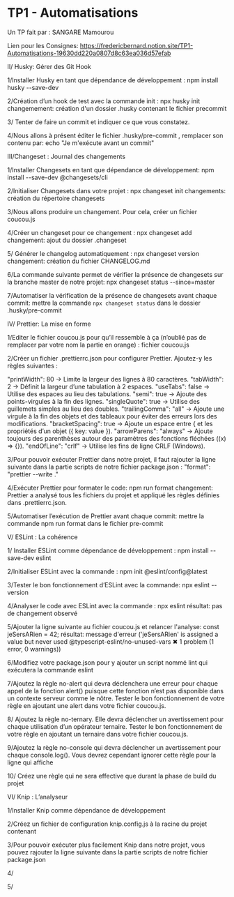 # TP1 - Automatisations

Un TP fait par : SANGARE Mamourou

Lien pour les Consignes: 
https://fredericbernard.notion.site/TP1-Automatisations-19630dd220a0807d8c63ea036d57efab        

II/ Husky: Gérer des Git Hook

1/Installer Husky en tant que dépendance de développement :
npm install husky --save-dev

2/Création d’un hook de test avec la commande init :
npx husky init
changemement: création d'un dossier .husky contenant le fichier precommit

3/ Tenter de faire un commit et indiquer ce que vous constatez.

4/Nous allons à présent éditer le fichier .husky/pre-commit , remplacer son contenu par:
echo "Je m'exécute avant un commit"

III/Changeset : Journal des changements

1/Installer Changesets en tant que dépendance de développement: npm install --save-dev @changesets/cli

2/Initialiser Changesets dans votre projet : npx changeset init
changements: création du répertoire changesets

3/Nous allons produire un changement. Pour cela, créer un fichier coucou.js

4/Créer un changeset pour ce changement : npx changeset add
changement: ajout du dossier .changeset

5/ Générer le changelog automatiquement : npx changeset version  
changement: création du fichier CHANGELOG.md

6/La commande suivante permet de vérifier la présence de changesets sur la branche master de notre projet: npx changeset status --since=master

7/Automatiser la vérification de la présence de changesets avant chaque commit: mettre la commande `npx changeset status` dans le dossier .husky/pre-commit

IV/ Prettier: La mise en forme

1/Editer le fichier coucou.js pour qu’il ressemble à ça (n’oublié pas de remplacer par votre nom la partie en orange) : fichier coucou.js

2/Créer un fichier .prettierrc.json pour configurer Prettier. Ajoutez-y les règles suivantes :

"printWidth": 80 → Limite la largeur des lignes à 80 caractères.
"tabWidth": 2 → Définit la largeur d’une tabulation à 2 espaces.
"useTabs": false → Utilise des espaces au lieu des tabulations.
"semi": true → Ajoute des points-virgules à la fin des lignes.
"singleQuote": true → Utilise des guillemets simples au lieu des doubles.
"trailingComma": "all" → Ajoute une virgule à la fin des objets et des tableaux pour éviter des erreurs lors des modifications.
"bracketSpacing": true → Ajoute un espace entre { et les propriétés d’un objet ({ key: value }).
"arrowParens": "always" → Ajoute toujours des parenthèses autour des paramètres des fonctions fléchées ((x) => {}).
"endOfLine": "crlf" → Utilise les fins de ligne CRLF (Windows).

3/Pour pouvoir exécuter Prettier dans notre projet, il faut rajouter la ligne suivante dans la partie scripts de notre fichier package.json : "format": "prettier --write ."

4/Exécuter Prettier pour formater le code: npm run format
changement: Prettier a analysé tous les fichiers du projet et appliqué les règles définies dans .prettierrc.json. 


5/Automatiser l’exécution de Prettier avant chaque commit:
mettre la commande npm run format dans le fichier pre-commit  


V/ ESLint : La cohérence

1/ Installer ESLint comme dépendance de développement :
npm install --save-dev eslint

2/Initialiser ESLint avec la commande :
npm init @eslint/config@latest

3/Tester le bon fonctionnement d’ESLint avec la commande: npx eslint --version 

4/Analyser le code avec ESLint avec la commande :    npx eslint 
résultat: pas de changement observé

5/Ajouter la ligne suivante au fichier coucou.js et relancer l'analyse: const jeSersARien = 42;
résultat: message d'erreur ('jeSersARien' is assigned a value but never used  @typescript-eslint/no-unused-vars
✖ 1 problem (1 error, 0 warnings))


6/Modifiez votre package.json pour y ajouter un script nommé lint qui exécutera la commande eslint


7/Ajoutez la règle no-alert qui devra déclenchera une erreur pour chaque appel de la fonction alert() puisque cette fonction n’est pas disponible dans un contexte serveur comme le nôtre. Tester le bon fonctionnement de votre règle en ajoutant une alert dans votre fichier coucou.js.


8/ Ajoutez la règle no-ternary. Elle devra déclencher un avertissement pour chaque utilisation d’un opérateur ternaire. Tester le bon fonctionnement de votre règle en ajoutant un ternaire dans votre fichier coucou.js.

9/Ajoutez la règle no-console qui devra déclencher un avertissement pour chaque console.log(). Vous devrez cependant ignorer cette règle pour la ligne qui affiche

10/  Créez une règle qui ne sera effective que durant la phase de build du projet



VI/ Knip : L’analyseur

1/Installer Knip comme dépendance de développement 

2/Créez un fichier de configuration knip.config.js à la racine du projet contenant

3/Pour pouvoir exécuter plus facilement Knip dans notre projet, vous pouvez rajouter la ligne suivante dans la partie scripts de notre fichier package.json 

4/

5/




